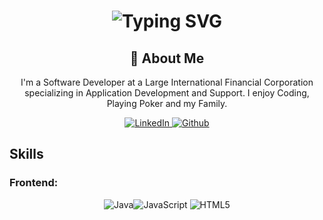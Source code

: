 <div align="center">
    <h1>
        <img src="https://readme-typing-svg.herokuapp.com?font=Jetbrains+mono&size=40&duration=3000&color=33FF33&center=true&vCenter=true&width=435&lines=Hey..+I'm+Dave;This+is..;..my+Github..;" alt="Typing SVG"/>
    </h1>
</div>
<div align="center">
    <h2>🚀 About Me</h2>
    <p>I'm a Software Developer at a Large International Financial Corporation specializing in Application Development and Support. I enjoy Coding, Playing Poker and my Family.</p>
</div>
<div align="center">
    <!-- Replace href with your links -->
    <a href="https://www.linkedin.com/in/davepettit/">
        <img src="https://img.shields.io/badge/LinkedIn-0077B5?style=for-the-badge&logo=linkedin&logoColor=white" alt="LinkedIn"/>
    </a>
    <a href="https://www.github.com/Dkpettit/">
        <img src="https://img.shields.io/badge/Github-181717?style=for-the-badge&logo=github&logoColor=white" alt="Github"/>
    </a>
</div>
<h2>Skills</h2>
<h3>Frontend:</h3>
<div align="center">
    <img src="https://img.shields.io/badge/Java-007396?style=for-the-badge&logo=java&logoColor=white" alt="Java" /><img src="https://img.shields.io/badge/JavaScript-F7DF1E?style=for-the-badge&logo=java&logoColor=Yellow" alt="JavaScript" />
    <img src="https://img.shields.io/badge/HTML-E34F26?style=for-the-badge&logo=html&logoColor=Blue" alt="HTML5" />
</div>
<!--
**Dkpettit/Dkpettit** is a ✨ _special_ ✨ repository because its `README.md` (this file) appears on your GitHub profile.

Here are some ideas to get you started:

- 🔭 I’m currently working on ...
- 🌱 I’m currently learning ...
- 👯 I’m looking to collaborate on ...
- 🤔 I’m looking for help with ...
- 💬 Ask me about ...
- 📫 How to reach me: ...
- 😄 Pronouns: ...
- ⚡ Fun fact: ...
-->
